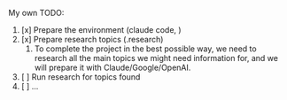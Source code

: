 My own TODO:

1. [x] Prepare the environment (claude code, )
2. [x] Prepare research topics (.research)
    1. To complete the project in the best possible way, we need to research all the main topics we might need information for, and we will prepare it with Claude/Google/OpenAI. 
3. [ ] Run research for topics found
2. [ ] ...